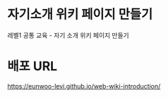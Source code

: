 # 자기소개 위키 페이지 만들기

레벨1 공통 교육 - 자기 소개 위키 페이지 만들기

# 배포 URL
https://eunwoo-levi.github.io/web-wiki-introduction/
